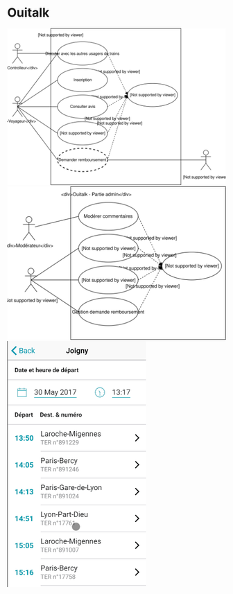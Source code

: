 # Ouitalk

![Use case application client](../assets/ouitalk-user-use-case.svg)
![Use case partie admin](../assets/ouitalk-admin-use-case.svg)
![Ouitalk - Liste départs gare](../assets/ouitalk.png)